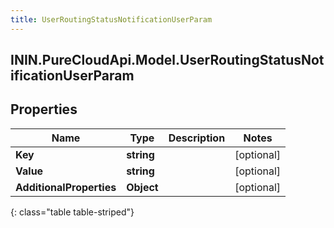 ```yaml
---
title: UserRoutingStatusNotificationUserParam
---
```

## ININ.PureCloudApi.Model.UserRoutingStatusNotificationUserParam

## Properties

|Name | Type | Description | Notes|
|------------ | ------------- | ------------- | -------------|
| **Key** | **string** |  | [optional] |
| **Value** | **string** |  | [optional] |
| **AdditionalProperties** | **Object** |  | [optional] |
{: class="table table-striped"}


